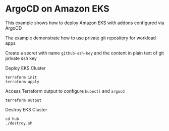 # ArgoCD on Amazon EKS

This example shows how to deploy Amazon EKS with addons configured via ArgoCD

The example demonstrate how to use private git repository for workload apps

Create a secret with name `github-ssh-key` and the content in plain text of git private ssh key

Deploy EKS Cluster
```shell
terraform init
terraform apply
```

Access Terraform output to configure `kubectl` and `argocd`
```shell
terraform output
```

Destroy EKS Cluster
```shell
cd hub
./destroy.sh
```
